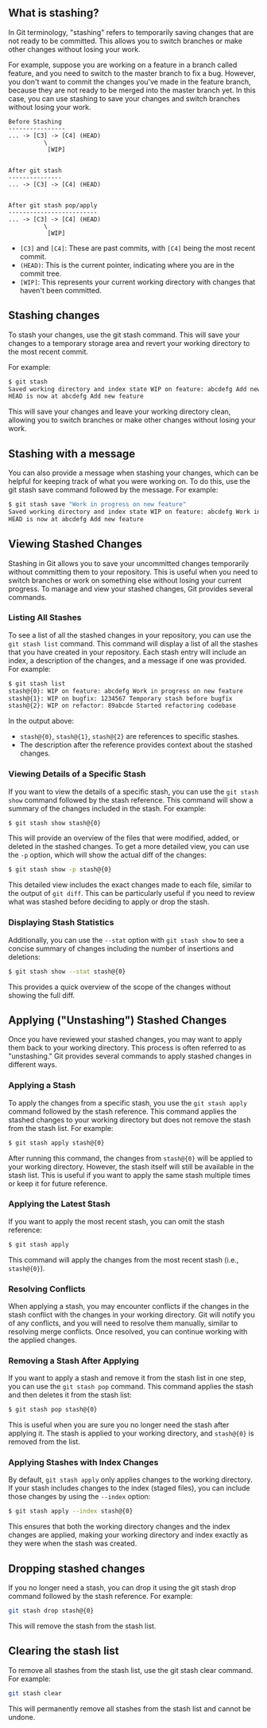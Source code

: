 ## What is stashing?

In Git terminology, "stashing" refers to temporarily saving changes that are not ready to be committed. This allows you to switch branches or make other changes without losing your work.

For example, suppose you are working on a feature in a branch called feature, and you need to switch to the master branch to fix a bug. However, you don't want to commit the changes you've made in the feature branch, because they are not ready to be merged into the master branch yet. In this case, you can use stashing to save your changes and switch branches without losing your work.

```
Before Stashing
----------------
... -> [C3] -> [C4] (HEAD)
          \
           [WIP]


After git stash
---------------
... -> [C3] -> [C4] (HEAD)


After git stash pop/apply
-------------------------
... -> [C3] -> [C4] (HEAD)
          \
           [WIP]
```

- `[C3]` and `[C4]`: These are past commits, with `[C4]` being the most recent commit.
- `(HEAD)`: This is the current pointer, indicating where you are in the commit tree.
- `[WIP]`: This represents your current working directory with changes that haven't been committed.
    
## Stashing changes

To stash your changes, use the git stash command. This will save your changes to a temporary storage area and revert your working directory to the most recent commit.

For example:

```bash
$ git stash
Saved working directory and index state WIP on feature: abcdefg Add new feature
HEAD is now at abcdefg Add new feature
```

This will save your changes and leave your working directory clean, allowing you to switch branches or make other changes without losing your work.

## Stashing with a message

You can also provide a message when stashing your changes, which can be helpful for keeping track of what you were working on. To do this, use the git stash save command followed by the message. For example:

```bash
$ git stash save "Work in progress on new feature"
Saved working directory and index state WIP on feature: abcdefg Work in progress on new feature
HEAD is now at abcdefg Add new feature
```

## Viewing Stashed Changes

Stashing in Git allows you to save your uncommitted changes temporarily without committing them to your repository. This is useful when you need to switch branches or work on something else without losing your current progress. To manage and view your stashed changes, Git provides several commands.

### Listing All Stashes

To see a list of all the stashed changes in your repository, you can use the `git stash list` command. This command will display a list of all the stashes that you have created in your repository. Each stash entry will include an index, a description of the changes, and a message if one was provided. For example:

```bash
$ git stash list
stash@{0}: WIP on feature: abcdefg Work in progress on new feature
stash@{1}: WIP on bugfix: 1234567 Temporary stash before bugfix
stash@{2}: WIP on refactor: 89abcde Started refactoring codebase
```

In the output above:

- `stash@{0}`, `stash@{1}`, `stash@{2}` are references to specific stashes.
- The description after the reference provides context about the stashed changes.

### Viewing Details of a Specific Stash

If you want to view the details of a specific stash, you can use the `git stash show` command followed by the stash reference. This command will show a summary of the changes included in the stash. For example:

```bash
$ git stash show stash@{0}
```

This will provide an overview of the files that were modified, added, or deleted in the stashed changes. To get a more detailed view, you can use the `-p` option, which will show the actual diff of the changes:

```bash
$ git stash show -p stash@{0}
```

This detailed view includes the exact changes made to each file, similar to the output of `git diff`. This can be particularly useful if you need to review what was stashed before deciding to apply or drop the stash.

### Displaying Stash Statistics

Additionally, you can use the `--stat` option with `git stash show` to see a concise summary of changes including the number of insertions and deletions:

```bash
$ git stash show --stat stash@{0}
```

This provides a quick overview of the scope of the changes without showing the full diff.

## Applying ("Unstashing") Stashed Changes

Once you have reviewed your stashed changes, you may want to apply them back to your working directory. This process is often referred to as "unstashing." Git provides several commands to apply stashed changes in different ways.

### Applying a Stash

To apply the changes from a specific stash, you use the `git stash apply` command followed by the stash reference. This command applies the stashed changes to your working directory but does not remove the stash from the stash list. For example:

```bash
$ git stash apply stash@{0}
```

After running this command, the changes from `stash@{0}` will be applied to your working directory. However, the stash itself will still be available in the stash list. This is useful if you want to apply the same stash multiple times or keep it for future reference.

### Applying the Latest Stash

If you want to apply the most recent stash, you can omit the stash reference:

```bash
$ git stash apply
```

This command will apply the changes from the most recent stash (i.e., `stash@{0}`).

### Resolving Conflicts

When applying a stash, you may encounter conflicts if the changes in the stash conflict with the changes in your working directory. Git will notify you of any conflicts, and you will need to resolve them manually, similar to resolving merge conflicts. Once resolved, you can continue working with the applied changes.

### Removing a Stash After Applying

If you want to apply a stash and remove it from the stash list in one step, you can use the `git stash pop` command. This command applies the stash and then deletes it from the stash list:

```bash
$ git stash pop stash@{0}
```

This is useful when you are sure you no longer need the stash after applying it. The stash is applied to your working directory, and `stash@{0}` is removed from the list.

### Applying Stashes with Index Changes

By default, `git stash apply` only applies changes to the working directory. If your stash includes changes to the index (staged files), you can include those changes by using the `--index` option:

```bash
$ git stash apply --index stash@{0}
```

This ensures that both the working directory changes and the index changes are applied, making your working directory and index exactly as they were when the stash was created.

## Dropping stashed changes

If you no longer need a stash, you can drop it using the git stash drop command followed by the stash reference. For example:

```bash
git stash drop stash@{0}
```

This will remove the stash from the stash list.

## Clearing the stash list

To remove all stashes from the stash list, use the git stash clear command. For example:

```bash
git stash clear
```

This will permanently remove all stashes from the stash list and cannot be undone.
